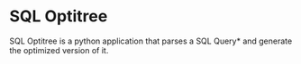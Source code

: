 # SQL Optitree

SQL Optitree is a python application that parses a SQL Query* and generate the optimized version of it.
